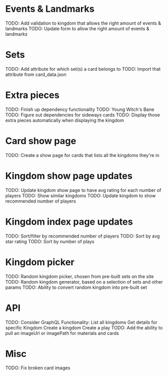 # Events & Landmarks
TODO: Add validation to kingdom that allows the right amount of events & landmarks
TODO: Update form to allow the right amount of events & landmarks

# Sets
TODO: Add attribute for which set(s) a card belongs to
TODO: Import that attribute from card_data.json

# Extra pieces
TODO: Finish up dependency functionality
TODO: Young Witch's Bane
TODO: Figure out dependencies for sideways cards
TODO: Display those extra pieces automatically when displaying the kingdom

# Card show page
TODO: Create a show page for cards that lists all the kingdoms they're in

# Kingdom show page updates
TODO: Update kingdom show page to have avg rating for each number of players
TODO: Show similar kingdoms
TODO: Update kingdom to show recommended number of players

# Kingdom index page updates
TODO: Sort/filter by recommended number of players
TODO: Sort by avg star rating
TODO: Sort by number of plays

# Kingdom picker
TODO: Random kingdom picker, chosen from pre-built sets on the site
TODO: Random kingdom generator, based on a selection of sets and other params
TODO: Ability to convert random kingdom into pre-built set

# API
TODO: Consider GraphQL
Functionality:
  List all kingdoms
  Get details for specific Kingdom
  Create a kingdom
  Create a play
TODO: Add the ability to pull an imageUrl or imagePath for materials and cards

# Misc
TODO: Fix broken card images
